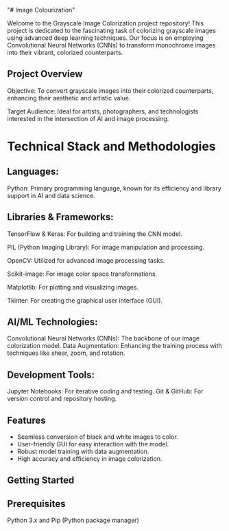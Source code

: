 "# Image Colourization" 

Welcome to the Grayscale Image Colorization project repository! This project is dedicated to the fascinating task of colorizing grayscale images using advanced deep learning techniques. Our focus is on employing Convolutional Neural Networks (CNNs) to transform monochrome images into their vibrant, colorized counterparts.

## Project Overview

Objective: To convert grayscale images into their colorized counterparts, enhancing their aesthetic and artistic value.

Target Audience: Ideal for artists, photographers, and technologists interested in the intersection of AI and image processing.

# Technical Stack and Methodologies

## Languages:

Python: Primary programming language, known for its efficiency and library support in AI and data science.

## Libraries & Frameworks:

TensorFlow & Keras: For building and training the CNN model.

PIL (Python Imaging Library): For image manipulation and processing.

OpenCV: Utilized for advanced image processing tasks.

Scikit-image: For image color space transformations.

Matplotlib: For plotting and visualizing images.

Tkinter: For creating the graphical user interface (GUI).

## AI/ML Technologies:
Convolutional Neural Networks (CNNs): The backbone of our image colorization model.
Data Augmentation: Enhancing the training process with techniques like shear, zoom, and rotation.

## Development Tools:

Jupyter Notebooks: For iterative coding and testing.
Git & GitHub: For version control and repository hosting.

## Features

- Seamless conversion of black and white images to color.
- User-friendly GUI for easy interaction with the model.
- Robust model training with data augmentation.
- High accuracy and efficiency in image colorization.

## Getting Started

## Prerequisites

Python 3.x and Pip (Python package manager)
